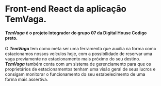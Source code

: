 # Front-end React da aplicação TemVaga.

#### *TemVaga* é o projeto Integrador do grupo 07 da Digital House Codigo preto.<br/>
O **_TemVaga_** tem como meta ser uma ferramenta que auxilia na forma como estacionamos nossos veículos hoje, com a possibilidade de reservar uma vaga previamente no estacionamento mais próximo do seu destino.<br/>
**_TemVaga_** também conta com um sistema de gerenciamento para que os proprietários de estacionamentos tenham uma visão geral de seus lucros e consigam monitorar o funcionamento do seu estabelecimento de uma forma mais assertiva.
